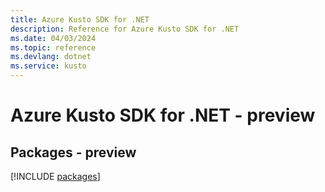 ```yaml
---
title: Azure Kusto SDK for .NET
description: Reference for Azure Kusto SDK for .NET
ms.date: 04/03/2024
ms.topic: reference
ms.devlang: dotnet
ms.service: kusto
---
```

# Azure Kusto SDK for .NET - preview
## Packages - preview
[!INCLUDE [packages](kusto-index.md)]